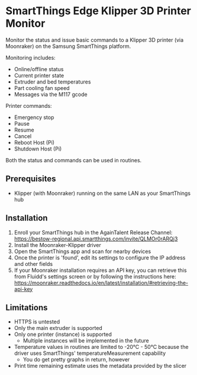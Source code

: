 # SmartThings Edge Klipper 3D Printer Monitor

Monitor the status and issue basic commands to a Klipper 3D printer (via Moonraker) on the Samsung SmartThings platform.

Monitoring includes:
- Online/offline status
- Current printer state
- Extruder and bed temperatures
- Part cooling fan speed
- Messages via the M117 gcode

Printer commands:
- Emergency stop
- Pause
- Resume
- Cancel
- Reboot Host (Pi)
- Shutdown Host (Pi)

Both the status and commands can be used in routines.

## Prerequisites

- Klipper (with Moonraker) running on the same LAN as your SmartThings hub

## Installation

1. Enroll your SmartThings hub in the AgainTalent Release Channel: https://bestow-regional.api.smartthings.com/invite/QLMOr0rARQj3
2. Install the Moonraker-Klipper driver
3. Open the SmartThings app and scan for nearby devices
4. Once the printer is 'found', edit its settings to configure the IP address and other fields
5. If your Moonraker installation requires an API key, you can retrieve this from Fluidd's settings screen or by following the instructions here: https://moonraker.readthedocs.io/en/latest/installation/#retrieving-the-api-key

## Limitations

- HTTPS is untested
- Only the main extruder is supported
- Only one printer (instance) is supported
  - Multiple instances will be implemented in the future
- Temperature values in routines are limited to -20°C - 50°C because the driver uses SmartThings' temperatureMeasurement capability
  - You do get pretty graphs in return, however
- Print time remaining estimate uses the metadata provided by the slicer